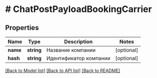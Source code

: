 # # ChatPostPayloadBookingCarrier

## Properties

Name | Type | Description | Notes
------------ | ------------- | ------------- | -------------
**name** | **string** | Название компании | [optional]
**hash** | **string** | Идентификатор компании | [optional]

[[Back to Model list]](../../README.md#models) [[Back to API list]](../../README.md#endpoints) [[Back to README]](../../README.md)

